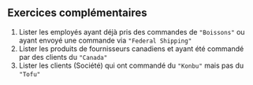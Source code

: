 ## Exercices complémentaires

1. Lister les employés ayant déjà pris des commandes de `"Boissons"` ou ayant envoyé une commande via `"Federal Shipping"`
2. Lister les produits de fournisseurs canadiens et ayant été commandé par des clients du `"Canada"`
3. Lister les clients (Société) qui ont commandé du `"Konbu"` mais pas du `"Tofu"`
